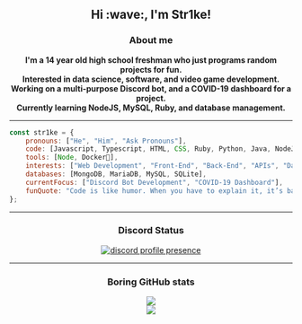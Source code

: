 <!---
RealStr1ke/RealStr1ke is a ✨ special ✨ repository because its `README.md` (this file) appears on your GitHub profile.
You can click the Preview link to take a look at your changes.
--->
<h2 align="center">Hi :wave:, I'm Str1ke!</h2>

<h3 align="center">About me</h3>

<p align="center"><strong>
    I'm a 14 year old high school freshman who just programs random projects for fun.
    <br>
    Interested in data science, software, and video game development.
    <br>
    Working on a multi-purpose Discord bot, and a COVID-19 dashboard for a project.
    <br>
    Currently learning NodeJS, MySQL, Ruby, and database management.
</strong>
</p>

<hr>

```JavaScript
const str1ke = { 
    pronouns: ["He", "Him", "Ask Pronouns"],
    code: [Javascript, Typescript, HTML, CSS, Ruby, Python, Java, NodeJS],
    tools: [Node, Docker🐳],
    interests: ["Web Development", "Front-End", "Back-End", "APIs", "Data Science", "Servers"],
    databases: [MongoDB, MariaDB, MySQL, SQLite],
    currentFocus: ["Discord Bot Development", "COVID-19 Dashboard"],
    funQuote: "Code is like humor. When you have to explain it, it’s bad. – Cory House"
};
```
<hr>

<h3 align="center">Discord Status</h3>
<p align="center">
    <a href="https://discord.com/users/411641088944766982">
        <img alt="discord profile presence" src="https://lanyard-profile-readme.vercel.app/api/411641088944766982?idleMessage=Probably%20Busy%20torturing%20myself%20with%20programming%20errors....&theme=dark" />
    </a>
</p>

<hr>

<h3 align="center"><!-- :trophy: --> Boring GitHub stats</h3>
<p align="center">
    <a href="https://github.com/anuraghazra/github-readme-stats">
        <img align="center" src="https://github-readme-stats.vercel.app/api?username=RealStr1ke&show_icons=true&theme=tokyonight&hide_border=true" />
    </a>
    <br>
    <a href="https://github.com/anuraghazra/github-readme-stats">
        <img align="center" src="https://github-readme-stats.vercel.app/api/top-langs/?username=anuraghazra&layout=compact&theme=tokyonight&hide_border=true&langs_count=6&card_width=445" />
    </a>
    
<!--
    <a href="https://github.com/ryo-ma/github-profile-trophy">
        <img alt="github profile trophies" src="https://github-profile-trophy.vercel.app/?username=RealStr1ke&margin-w=10&row=1&no-frame=true&no-bg=true&title=Organizations,Stars,Followers,Commit,PullRequest,Repositories" />
    </a>
-->
</p>
